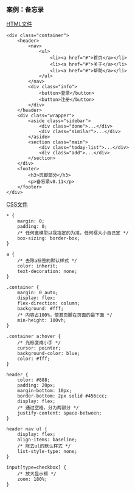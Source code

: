 ### 案例：备忘录 ###
[HTML文件](../CSS_demo/memorandum.html)

	<div class="container">
        <header>
            <nav>
				<ul>
                    <li><a href="#">首页</a></li>
                    <li><a href="#">关于</a></li>
                    <li><a href="#">帮助</a></li>
                </ul>
			</nav>
			<div class="info">
                <button>登录</button>
                <button>注册</button>
            </div>
		</header>
        <div class="wrapper">
            <aside class="sidebar">
				<div class="done">...</div>
				<div class="similar">...</div>
			</aside>
            <section class="main">
                <div class="today-list">...</div>
				<div class="add">...</div>
			</section>
        </div>
        <footer>
            <h3>页脚部分</h3>
            <p>备忘录v0.11</p>
        </footer>
    </div>

[CSS文件](../CSS_demo/style/memorandum.css)

	* {
	    margin: 0;
	    padding: 0;
	    /* 任何盒模型以我指定的为准，任何框大小自己定 */
	    box-sizing: border-box;
	}
	
	a {
	    /* 去除a标签的默认样式 */
	    color: inherit;
	    text-decoration: none;
	}
	
	.container {
	    margin: 0 auto;
	    display: flex;
	    flex-direction: column;
	    background: #fff;
	    /* 内容占100%，使其页脚在页面的最下面 */
	    min-height: 100vh;
	}

	.container a:hover {
		/* 光标变成小手 */
	    cursor: pointer;
	    background-color: blue;
	    color: #fff;
	}

	header {
	    color: #888;
	    padding: 20px;
	    margin-bottom: 10px;
	    border-bottom: 2px solid #456ccc;
	    display: flex;
	    /* 通过空格，分为两部分 */
	    justify-content: space-between;
	}
	
	header nav ul {
	    display: flex;
	    align-items: baseline;
	    /* 除去ul的默认样式 */
	    list-style-type: none;
	}
	
	input[type=checkbox] {
	    /* 放大显示框 */
	    zoom: 180%;
	}